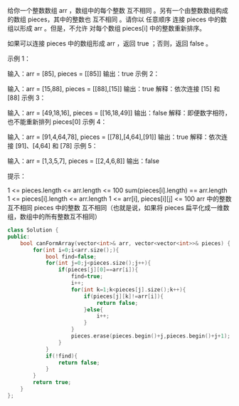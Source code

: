 给你一个整数数组 arr ，数组中的每个整数 互不相同 。另有一个由整数数组构成的数组 pieces，其中的整数也 互不相同 。请你以 任意顺序 连接 pieces 中的数组以形成 arr 。但是，不允许 对每个数组 pieces[i] 中的整数重新排序。

如果可以连接 pieces 中的数组形成 arr ，返回 true ；否则，返回 false 。

 

示例 1：

输入：arr = [85], pieces = [[85]]
输出：true
示例 2：

输入：arr = [15,88], pieces = [[88],[15]]
输出：true
解释：依次连接 [15] 和 [88]
示例 3：

输入：arr = [49,18,16], pieces = [[16,18,49]]
输出：false
解释：即便数字相符，也不能重新排列 pieces[0]
示例 4：

输入：arr = [91,4,64,78], pieces = [[78],[4,64],[91]]
输出：true
解释：依次连接 [91]、[4,64] 和 [78]
示例 5：

输入：arr = [1,3,5,7], pieces = [[2,4,6,8]]
输出：false


提示：

1 <= pieces.length <= arr.length <= 100
sum(pieces[i].length) == arr.length
1 <= pieces[i].length <= arr.length
1 <= arr[i], pieces[i][j] <= 100
arr 中的整数 互不相同
pieces 中的整数 互不相同（也就是说，如果将 pieces 扁平化成一维数组，数组中的所有整数互不相同）

```cpp
class Solution {
public:
    bool canFormArray(vector<int>& arr, vector<vector<int>>& pieces) {
        for(int i=0;i<arr.size();){
            bool find=false;
            for(int j=0;j<pieces.size();j++){
                if(pieces[j][0]==arr[i]){
                    find=true;
                    i++;
                    for(int k=1;k<pieces[j].size();k++){
                        if(pieces[j][k]!=arr[i]){
                            return false;
                        }else{
                            i++;
                        }
                    }
                    pieces.erase(pieces.begin()+j,pieces.begin()+j+1);
                }
            }
            if(!find){
                return false;
            }
        }
        return true;
    }
};
```

